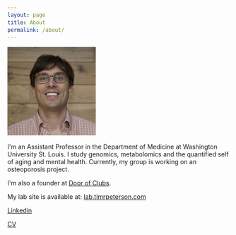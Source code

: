 ```yaml
---
layout: page
title: About
permalink: /about/
---
```


<img src="/img/tim-square.jpg" alt="Tim Peterson" style="width: 200px;"/>


<!--![/img/tim-better.jpg](/img/tim-better.jpg)-->

I'm an Assistant Professor in the Department of Medicine at Washington University St. Louis. I study genomics, metabolomics and the quantified self of aging and mental health. Currently, my group is working on an osteoporosis project.

I'm also a founder at [Door of Clubs](https://www.doorofclubs.com/).

My lab site is available at: [lab.timrpeterson.com](http://lab.timrpeterson.com/)

[Linkedin](https://www.linkedin.com/petersontimr)

[CV](https://drive.google.com/open?id=0B3ZPujVKX6GINWhYQ010NXVhaUU)
